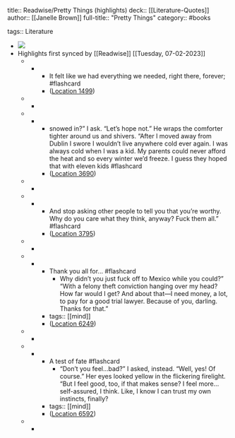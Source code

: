 title:: Readwise/Pretty Things (highlights)
deck:: [[Literature-Quotes]]
author:: [[Janelle Brown]]
full-title:: "Pretty Things"
category:: #books

tags:: Literature

- ![](https://m.media-amazon.com/images/I/91be5itnaAL._SY160.jpg)
- Highlights first synced by [[Readwise]] [[Tuesday, 07-02-2023]]
	- -
		- It felt like we had everything we needed, right there, forever; #flashcard
		- ([Location 1499](https://readwise.io/to_kindle?action=open&asin=B087FDL5VJ&location=1499))
	- -
	- -
		- snowed in?” I ask. “Let’s hope not.” He wraps the comforter tighter around us and shivers. “After I moved away from Dublin I swore I wouldn’t live anywhere cold ever again. I was always cold when I was a kid. My parents could never afford the heat and so every winter we’d freeze. I guess they hoped that with eleven kids #flashcard
		- ([Location 3690](https://readwise.io/to_kindle?action=open&asin=B087FDL5VJ&location=3690))
	- -
	- -
		- And stop asking other people to tell you that you’re worthy. Why do you care what they think, anyway? Fuck them all.” #flashcard
		- ([Location 3795](https://readwise.io/to_kindle?action=open&asin=B087FDL5VJ&location=3795))
	- -
	- -
		- Thank you all for... #flashcard
			- Why didn’t you just fuck off to Mexico while you could?” “With a felony theft conviction hanging over my head? How far would I get? And about that—I need money, a lot, to pay for a good trial lawyer. Because of you, darling. Thanks for that.”
		- tags:: [[mind]]
		- ([Location 6249](https://readwise.io/to_kindle?action=open&asin=B087FDL5VJ&location=6249))
	- -
	- -
		- A test of fate #flashcard
			- “Don’t you feel…bad?” I asked, instead. “Well, yes! Of course.” Her eyes looked yellow in the flickering firelight. “But I feel good, too, if that makes sense? I feel more…self-assured, I think. Like, I know I can trust my own instincts, finally?
		- tags:: [[mind]]
		- ([Location 6592](https://readwise.io/to_kindle?action=open&asin=B087FDL5VJ&location=6592))
	- -